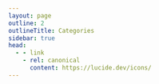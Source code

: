 ```yaml
---
layout: page
outline: 2
outlineTitle: Categories
sidebar: true
head:
  - - link
    - rel: canonical
      content: https://lucide.dev/icons/
---
```


<script setup>
import { data } from './icons.data.ts'
import IconsOverview from '../.vitepress/theme/components/icons/IconsOverview.vue'
import PageContainer from '../.vitepress/theme/components/PageContainer.vue'
</script>

<div class="VPDoc content">
  <PageContainer>
    <IconsOverview :icons="data.icons" />
  </PageContainer>
</div>
